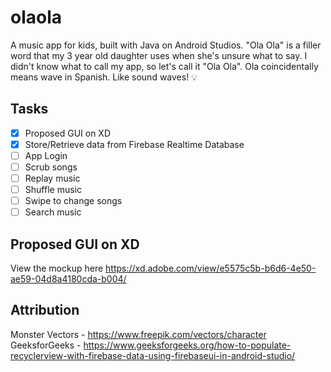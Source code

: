 # olaola
A music app for kids, built with Java on Android Studios. "Ola Ola" is a filler word that my 3 year old daughter uses when she's unsure what to say. I didn't know what to call my app, so let's call it "Ola Ola". Ola coincidentally means wave in Spanish. Like sound waves! 💡

## Tasks
- [x] Proposed GUI on XD
- [x] Store/Retrieve data from Firebase Realtime Database
- [ ] App Login 
- [ ] Scrub songs 
- [ ] Replay music
- [ ] Shuffle music 
- [ ] Swipe to change songs 
- [ ] Search music 

## Proposed GUI on XD 
View the mockup here https://xd.adobe.com/view/e5575c5b-b6d6-4e50-ae59-04d8a4180cda-b004/

## Attribution
Monster Vectors - https://www.freepik.com/vectors/character 
GeeksforGeeks - https://www.geeksforgeeks.org/how-to-populate-recyclerview-with-firebase-data-using-firebaseui-in-android-studio/
